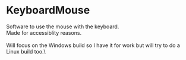 # KeyboardMouse
Software to use the mouse with the keyboard.\
Made for accessiblity reasons.\
\
Will focus on the Windows build so I have it for work but will try to do a Linux build too.\